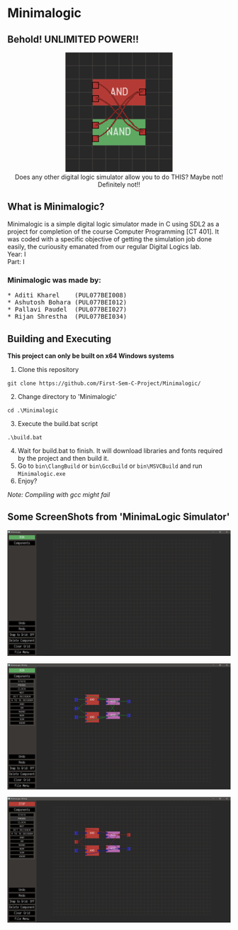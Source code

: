 # Minimalogic
## Behold! UNLIMITED POWER!!
<p align="center">
  <img src="https://github.com/First-Sem-C-Project/Minimalogic/blob/master/infinite_power.gif"><br>
  Does any other digital logic simulator allow you to do THIS? Maybe not! Definitely not!!
</p>

## What is Minimalogic?
Minimalogic is a simple digital logic simulator made in C using SDL2 as a project for completion of the course Computer Programming [CT 401]. It was coded with a specific objective of getting the simulation job done easily, the curiousity emanated from our regular Digital Logics lab.<br>
Year: I<br>
Part: I<br>
### Minimalogic was made by:
<pre>
* Aditi Kharel    (PUL077BEI008)
* Ashutosh Bohara (PUL077BEI012)
* Pallavi Paudel  (PUL077BEI027)
* Rijan Shrestha  (PUL077BEI034)
</pre>
## Building and Executing

**This project can only be built on x64 Windows systems**
1. Clone this repository
```shell
git clone https://github.com/First-Sem-C-Project/Minimalogic/
```
2. Change directory to 'Minimalogic'
```shell
cd .\Minimalogic
```
3. Execute the build.bat script
```shell
.\build.bat
```
4. Wait for build.bat to finish. It will download libraries and fonts required by the project and then build it.
5. Go to `bin\ClangBuild` or `bin\GccBuild` or `bin\MSVCBuild` and run `Minimalogic.exe`
6. Enjoy?

_Note: Compiling with gcc might fail_

## Some ScreenShots from 'MinimaLogic Simulator'
<p><img src="https://github.com/First-Sem-C-Project/Minimalogic/blob/master/report/graphics/initial_screen.png"></p>
<p><img src="https://github.com/First-Sem-C-Project/Minimalogic/blob/master/report/graphics/jkff_normal.png"></p>
<p><img src="https://github.com/First-Sem-C-Project/Minimalogic/blob/master/report/graphics/jkff_simulating.png"></p>
